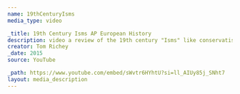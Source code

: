 ```yaml
---
name: 19thCenturyIsms
media_type: video

_title: 19th Century Isms AP European History
description: video a review of the 19th century "Isms" like conservatism, classical liberalism, romanticism, nationalism, socialism, and feminism
creator: Tom Richey
_date: 2015
source: YouTube

_path: https://www.youtube.com/embed/sWvtr6HYhtU?si=ll_AIUy85j_SNht7
layout: media_description
---
```

